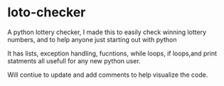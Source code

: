 # loto-checker
A python lottery checker, I made this to easily check winning lottery numbers, and to help anyone just starting out with python


It has lists, exception handling, fucntions, while loops, if loops,and  print statments all usefull for any new python user. 

Will contiue to update and add comments to help visualize the code.
